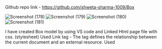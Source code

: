 Github repo link - https://github.com/shweta-sharma-1009/Box

![Screenshot (178)](https://github.com/shweta-sharma-1009/Box/assets/128416925/0b755681-87bb-49e5-821c-125a093cfd7c)
![Screenshot (179)](https://github.com/shweta-sharma-1009/Box/assets/128416925/9cf9d7be-b42a-4745-a032-d0841066c235)
![Screenshot (180)](https://github.com/shweta-sharma-1009/Box/assets/128416925/e6e888ca-a026-44fb-852f-e492badb1bab)
![Screenshot (181)](https://github.com/shweta-sharma-1009/Box/assets/128416925/c1b246ce-6a7f-4ef8-9b6f-0ee4bc800f8f)

I have created Box model by using VS code and Linked Html page file with css. (stylesheet)
Used Link tag - The <link> tag defines the relationship between the current document and an external resource.
Used <title> tag - It defines the title of the document. The title must be text-only, and it is shown in the browser's title bar or in the page's tab.
Used HTML class attribute is used to specify a class for an HTML element.
Used The <div> tag defines a division or a section in an HTML document.
Used <style> tag to define style information (CSS) for a document.
Used button tag - The <button> tag defines a clickable button.
Used Heading tag - the <h1> tags are used to define HTML headings. <h1>This is heading 1</h1>
Used Ul and li tag - An unordered list, which defines defines an unordered (bulleted) list. Use the <ul> tag together with the <li> tag to create unordered lists.
Used button tag - Use the <ul> tag together with the <li> tag to create unordered lists.
Used class HTML class attribute - to specify a class for an HTML element.
Used href attribute specifies the URL of the page the link goes to.
Used Div tag -  <div> section in a document that is styled with CSS:
